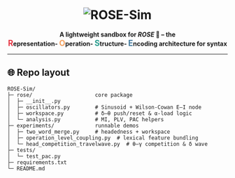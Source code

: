 <h1 align="center"><img src="https://img.shields.io/badge/ROSE-Sim-%F0%9F%8C%B9%20Recursive%20Oscillatory%20Syntax%20Engine-5e9?style=for-the-badge&logoColor=white" alt="ROSE-Sim"></h1>

<p align="center">
  <b>A lightweight sandbox for <em>ROSE</em> 🌹 – the <br>
  <span style="font-size:1.3em;color:#e63946;"><b>R</b></span>epresentation-
  <span style="font-size:1.3em;color:#f4a261;"><b>O</b></span>peration-
  <span style="font-size:1.3em;color:#2a9d8f;"><b>S</b></span>tructure-
  <span style="font-size:1.3em;color:#457b9d;"><b>E</b></span>ncoding architecture for syntax</b>
</p>

---

## 🌐 Repo layout
```text
ROSE-Sim/
├─ rose/                    core package
│  ├─ __init__.py
│  ├─ oscillators.py        # Sinusoid + Wilson-Cowan E–I node
│  ├─ workspace.py          # δ–θ push/reset & α-load logic
│  └─ analysis.py           # MI, PLV, PAC helpers
├─ experiments/             runnable demos
│  ├─ two_word_merge.py     # headedness + workspace
│  ├─ operation_level_coupling.py  # lexical feature bundling
│  └─ head_competition_travelwave.py  # θ–γ competition & δ wave
├─ tests/
│  └─ test_pac.py
├─ requirements.txt
└─ README.md
